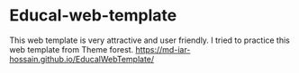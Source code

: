 # Educal-web-template
This web template is very  attractive and user friendly. I tried to practice this  web template from Theme forest. https://md-iar-hossain.github.io/EducalWebTemplate/
